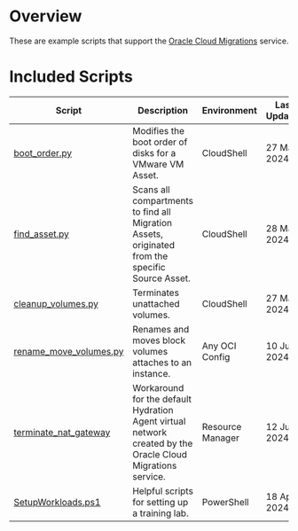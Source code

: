 # Overview
These are example scripts that support the [Oracle Cloud Migrations](https://docs.oracle.com/en-us/iaas/Content/cloud-migration/home.htm) service.

# Included Scripts
|Script|Description|Environment|Last Updated|
|---|----|----|---|
|[boot_order.py](boot_order/README.md)| Modifies the boot order of disks for a VMware VM Asset.|CloudShell|27 Mar 2024|
|[find_asset.py](find_asset/README.md)| Scans all compartments to find all Migration Assets, originated from the specific Source Asset.| CloudShell| 28 Mar 2024|
|[cleanup_volumes.py](cleanup_volumes/README.md)|Terminates unattached volumes.|CloudShell|27 Mar 2024|
|[rename_move_volumes.py](rename_move_volumes/readme.md)|Renames and moves block volumes attaches to an instance.|Any OCI Config|10 Jun 2024|
|[terminate_nat_gateway](terminate_nat_gateway/README.md)|Workaround for the default Hydration Agent virtual network created by the Oracle Cloud Migrations service.|Resource Manager|12 Jun 2024|
|[SetupWorkloads.ps1](setup_workloads/README.md)|Helpful scripts for setting up a training lab.|PowerShell|18 Apr 2024|